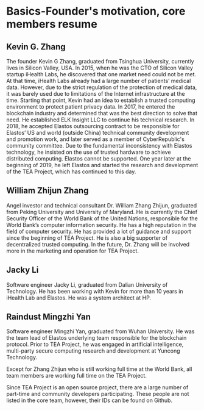 # Basics-Founder's motivation, core members resume
## Kevin G. Zhang
The founder Kevin G Zhang, graduated from Tsinghua University, currently lives in Silicon Valley, USA. In 2015, when he was the CTO of Silicon Valley startup iHealth Labs, he discovered that one market need could not be met. At that time, iHealth Labs already had a large number of patients’ medical data. However, due to the strict regulation of the protection of medical data, it was barely used due to limitations of the Internet infrastructure at the time. Starting that point, Kevin had an idea to establish a trusted computing environment to protect patient privacy data. In 2017, he entered the blockchain industry and determined that was the best direction to solve that need.  He established ELK Insight LLC to continue his technical research. In 2018, he accepted Elastos outsourcing contract to be responsible for Elastos’ US and world (outside China) technical community development and promotion work, and later served as a member of CyberRepublic's community committee. Due to the fundamental inconsistency with Elastos technology, he insisted on the use of trusted hardware to achieve distributed computing. Elastos cannot be supported. One year later at the beginning of 2019, he left Elastos and started the research and development of the TEA Project, which has continued to this day.

## William Zhijun Zhang
Angel investor and technical consultant Dr. William Zhang Zhijun, graduated from Peking University and University of Maryland. He is currently the Chief Security Officer of the World Bank of the United Nations, responsible for the World Bank’s computer information security. He has a high reputation in the field of computer security. He has provided a lot of guidance and support since the beginning of TEA Project. He is also a big supporter of decentralized trusted computing. In the future, Dr. Zhang will be involved more in the marketing and operation for TEA Project.

## Jacky Li
Software engineer Jacky Li, graduated from Dalian University of Technology. He has been working with Kevin for more than 10 years in iHealth Lab and Elastos. He was a system architect at HP. 

## Raindust Mingzhi Yan
Software engineer  Mingzhi Yan, graduated from Wuhan University. He was the team lead of Elastos underlying team responsible for the blockchain protocol. Prior to TEA Project, he was engaged in artificial intelligence, multi-party secure computing research and development at Yuncong Technology.

Except for Zhang Zhijun who is still working full time at the World Bank,  all team members are working full time on the TEA Project. 

Since TEA Project is an open source project, there are a large number of part-time and community developers participating. These people are not listed in the core team, however, their IDs can be found on Github.

